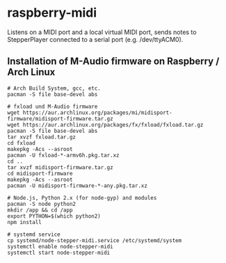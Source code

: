 # raspberry-midi

Listens on a MIDI port and a local virtual MIDI port, sends notes to StepperPlayer 
connected to a serial port (e.g. /dev/ttyACM0).


## Installation of M-Audio firmware on Raspberry / Arch Linux

```
# Arch Build System, gcc, etc.
pacman -S file base-devel abs

# fxload und M-Audio firmware
wget https://aur.archlinux.org/packages/mi/midisport-firmware/midisport-firmware.tar.gz
wget https://aur.archlinux.org/packages/fx/fxload/fxload.tar.gz
pacman -S file base-devel abs
tar xvzf fxload.tar.gz
cd fxload
makepkg -Acs --asroot
pacman -U fxload-*-armv6h.pkg.tar.xz
cd ..
tar xvzf midisport-firmware.tar.gz
cd midisport-firmware
makepkg -Acs --asroot
pacman -U midisport-firmware-*-any.pkg.tar.xz

# Node.js, Python 2.x (for node-gyp) and modules
pacman -S node python2
mkdir /app && cd /app
export PYTHON=$(which python2)
npm install

# systemd service
cp systemd/node-stepper-midi.service /etc/systemd/system
systemctl enable node-stepper-midi
systemctl start node-stepper-midi
```
